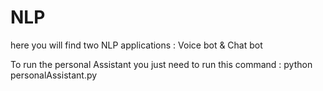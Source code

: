 # NLP
here you will find two NLP applications : Voice bot &amp; Chat bot

To run the personal Assistant you just need to run this command : 
python personalAssistant.py
